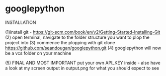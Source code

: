 # googlepython
INSTALLATION

(1)install git - https://git-scm.com/book/en/v2/Getting-Started-Installing-Git
(2) open terminal, navigate to the folder structure you want to plop the project into
(3) commence the plopping with git clone https://github.com/seandougan/googlepython.git
(4) googlepython will now be a vcs folder on your machine

(5) FINAL AND MOST IMPORTANT 
    put your own API_KEY inside - also have a look at my screen output in output.png for what you should expect to see
